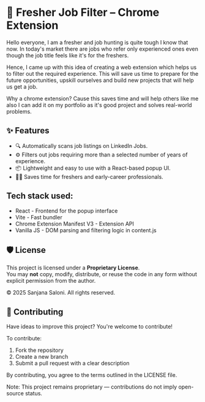 # 🧩 Fresher Job Filter – Chrome Extension
Hello everyone, I am a fresher and job hunting is quite tough I know that now. In today's market there are jobs who refer only experienced ones even though the job title feels like it's for the freshers.

Hence, I came up with this idea of creating a web extension which helps us to filter out the required experience. This will save us time to prepare for the future opportunities, upskill ourselves and build new projects that will help us get a job. 

Why a chrome extension? Cause this saves time and will help others like me also I can add it on my portfolio as it's good project and solves real-world problems.

## ✨ Features

- 🔍 Automatically scans job listings on LinkedIn Jobs.
- ⚙️ Filters out jobs requiring more than a selected number of years of experience.
- 📦 Lightweight and easy to use with a React-based popup UI.
- 👩‍💻 Saves time for freshers and early-career professionals.


## Tech stack used:
- React - Frontend for the popup interface
- Vite - Fast bundler
- Chrome Extension Manifest V3 - Extension API
- Vanilla JS - DOM parsing and filtering logic in content.js

## 🛡 License

This project is licensed under a **Proprietary License**.  
You may **not** copy, modify, distribute, or reuse the code in any form without explicit permission from the author.

© 2025 Sanjana Saloni. All rights reserved.

## 🤝 Contributing

Have ideas to improve this project? You're welcome to contribute!

To contribute:
1. Fork the repository
2. Create a new branch
3. Submit a pull request with a clear description

By contributing, you agree to the terms outlined in the LICENSE file.

Note: This project remains proprietary — contributions do not imply open-source status.

